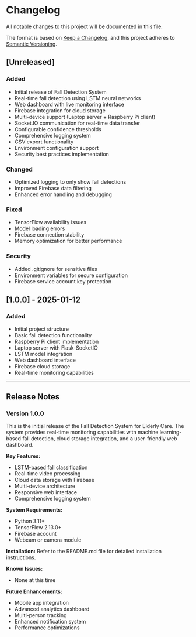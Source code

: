 # Changelog

All notable changes to this project will be documented in this file.

The format is based on [Keep a Changelog](https://keepachangelog.com/en/1.0.0/),
and this project adheres to [Semantic Versioning](https://semver.org/spec/v2.0.0.html).

## [Unreleased]

### Added
- Initial release of Fall Detection System
- Real-time fall detection using LSTM neural networks
- Web dashboard with live monitoring interface
- Firebase integration for cloud storage
- Multi-device support (Laptop server + Raspberry Pi client)
- Socket.IO communication for real-time data transfer
- Configurable confidence thresholds
- Comprehensive logging system
- CSV export functionality
- Environment configuration support
- Security best practices implementation

### Changed
- Optimized logging to only show fall detections
- Improved Firebase data filtering
- Enhanced error handling and debugging

### Fixed
- TensorFlow availability issues
- Model loading errors
- Firebase connection stability
- Memory optimization for better performance

### Security
- Added .gitignore for sensitive files
- Environment variables for secure configuration
- Firebase service account key protection

## [1.0.0] - 2025-01-12

### Added
- Initial project structure
- Basic fall detection functionality
- Raspberry Pi client implementation
- Laptop server with Flask-SocketIO
- LSTM model integration
- Web dashboard interface
- Firebase cloud storage
- Real-time monitoring capabilities

---

## Release Notes

### Version 1.0.0
This is the initial release of the Fall Detection System for Elderly Care. The system provides real-time monitoring capabilities with machine learning-based fall detection, cloud storage integration, and a user-friendly web dashboard.

**Key Features:**
- LSTM-based fall classification
- Real-time video processing
- Cloud data storage with Firebase
- Multi-device architecture
- Responsive web interface
- Comprehensive logging system

**System Requirements:**
- Python 3.11+
- TensorFlow 2.13.0+
- Firebase account
- Webcam or camera module

**Installation:**
Refer to the README.md file for detailed installation instructions.

**Known Issues:**
- None at this time

**Future Enhancements:**
- Mobile app integration
- Advanced analytics dashboard
- Multi-person tracking
- Enhanced notification system
- Performance optimizations